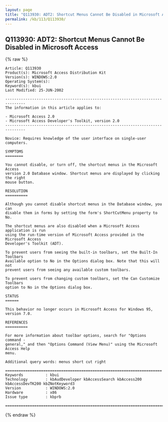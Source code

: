 ```yaml
---
layout: page
title: "Q113930: ADT2: Shortcut Menus Cannot Be Disabled in Microsoft Access"
permalink: /kb/113/Q113930/
---
```


## Q113930: ADT2: Shortcut Menus Cannot Be Disabled in Microsoft Access

{% raw %}

	Article: Q113930
	Product(s): Microsoft Access Distribution Kit
	Version(s): WINDOWS:2.0
	Operating System(s): 
	Keyword(s): kbui
	Last Modified: 25-JUN-2002
	
	-------------------------------------------------------------------------------
	The information in this article applies to:
	
	- Microsoft Access 2.0 
	- Microsoft Access Developer's Toolkit, version 2.0 
	-------------------------------------------------------------------------------
	
	Novice: Requires knowledge of the user interface on single-user computers.
	
	SYMPTOMS
	========
	
	You cannot disable, or turn off, the shortcut menus in the Microsoft Access
	version 2.0 Database window. Shortcut menus are displayed by clicking the right
	mouse button.
	
	RESOLUTION
	==========
	
	Although you cannot disable shortcut menus in the Database window, you can
	disable them in forms by setting the form's ShortCutMenu property to No.
	
	The shortcut menus are also disabled when a Microsoft Access application is run
	using the run-time version of Microsoft Access provided in the Microsoft Access
	Developer's Toolkit (ADT).
	
	To prevent users from seeing the built-in toolbars, set the Built-In Toolbars
	Available option to No in the Options dialog box. Note that this will not
	prevent users from seeing any available custom toolbars.
	
	To prevent users from changing custom toolbars, set the Can Customize Toolbars
	option to No in the Options dialog box.
	
	STATUS
	======
	
	This behavior no longer occurs in Microsoft Access for Windows 95, version 7.0.
	
	REFERENCES
	==========
	
	For more information about toolbar options, search for "Options command -
	general," and then "Options Command (View Menu)" using the Microsoft Access Help
	menu.
	
	Additional query words: menus short cut right
	
	======================================================================
	Keywords          : kbui 
	Technology        : kbAudDeveloper kbAccessSearch kbAccess200 kbAccessDevTK200 kbZNotKeyword3
	Version           : WINDOWS:2.0
	Hardware          : x86
	Issue type        : kbprb
	
	=============================================================================
	

{% endraw %}

